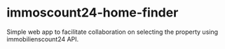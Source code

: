 # immoscount24-home-finder
Simple web app to facilitate collaboration on selecting the property using immobilienscount24 API.

